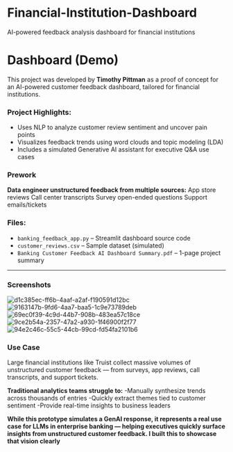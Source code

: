 # Financial-Institution-Dashboard
AI-powered feedback analysis dashboard for financial institutions 

#  Dashboard (Demo)

This project was developed by **Timothy Pittman** as a proof of concept for an AI-powered customer feedback dashboard, tailored for financial institutions.

### Project Highlights:
- Uses NLP to analyze customer review sentiment and uncover pain points
- Visualizes feedback trends using word clouds and topic modeling (LDA)
- Includes a simulated Generative AI assistant for executive Q&A use cases
### Prework 
**Data engineer unstructured feedback from multiple sources:**
App store reviews
Call center transcripts
Survey open-ended questions
Support emails/tickets

### Files:
- `banking_feedback_app.py` – Streamlit dashboard source code
- `customer_reviews.csv` – Sample dataset (simulated)
- `Banking Customer Feedback AI Dashboard Summary.pdf` – 1-page project summary

---
### Screenshots 
![d1c385ec-ff6b-4aaf-a2af-f190591d12bc](https://github.com/user-attachments/assets/b11a44b8-d0cb-4549-a7f1-c429d43ad1f5)
![9163147b-9fd6-4aa7-baa5-1c9e73789deb](https://github.com/user-attachments/assets/b6a9c122-2c62-4072-9f05-068bef8e188e)
![69ec0f39-4c9d-44b7-908b-483ea57c18ce](https://github.com/user-attachments/assets/81089397-cdfa-4949-851a-88cc7e94eb9c)
![9ce2b54a-2357-47a2-a930-1f46900f2f77](https://github.com/user-attachments/assets/89f0a153-acf6-4d74-be43-8642501a1f6e)
![94e2c46c-55c5-44cb-99cd-fd54fa2101b6](https://github.com/user-attachments/assets/e0c8aacf-61c6-47c8-89e9-4cca92ee2295)

### Use Case
Large financial institutions like Truist collect massive volumes of unstructured customer feedback — from surveys, app reviews, call transcripts, and support tickets.

**Traditional analytics teams struggle to:**
-Manually synthesize trends across thousands of entries
-Quickly extract themes tied to customer sentiment
-Provide real-time insights to business leaders

**While this prototype simulates a GenAI response, it represents a real use case for LLMs in enterprise banking — helping executives quickly surface insights from unstructured customer feedback. I built this to showcase that vision clearly**
